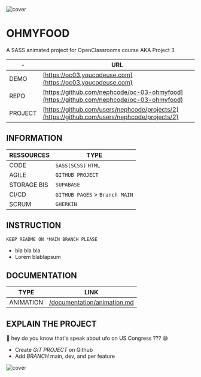 ![cover](https://kpkfzczpavanzocxzyta.supabase.co/storage/v1/object/public/oc-react/readme-header-oc-03-react.png)

# OHMYFOOD

A SASS animated project for OpenClassrooms course AKA Project 3

| -       | URL                                                                                          |
| ------- | -------------------------------------------------------------------------------------------- |
| DEMO    | [https://oc03.youcodeuse.com](https://oc03.youcodeuse.com)                                   |
| REPO    | [https://github.com/nephcode/oc-03-ohmyfood](https://github.com/nephcode/oc-03-ohmyfood)     |
| PROJECT | [https://github.com/users/nephcode/projects/2](https://github.com/users/nephcode/projects/2) |

## INFORMATION

| RESSOURCES  | TYPE                           |
| ----------- | ------------------------------ |
| CODE        | `SASS(SCSS)` `HTML`            |
| AGILE       | `GITHUB PROJECT`               |
| STORAGE BIS | `SUPABASE`                     |
| CI/CD       | `GITHUB PAGES` > `Branch MAIN` |
| SCRUM       | `GHERKIN`                      |

## INSTRUCTION
````
KEEP README ON *MAIN BRANCH PLEASE
````

- bla bla bla
- Lorem blablapsum

## DOCUMENTATION

| TYPE      | LINK                                        |
| --------- | ------------------------------------------- |
| ANIMATION | [/documentation/animation.md](animation.md) |

## EXPLAIN THE PROJECT

👀 hey do you know that's speak about ufo on US Congress ??? 😅

- Create _GIT PROJECT_ on Github
- Add _BRANCH_ main, dev, and per feature

![cover](https://kpkfzczpavanzocxzyta.supabase.co/storage/v1/object/public/nephcode-public/githubReadmeSkills.png)
